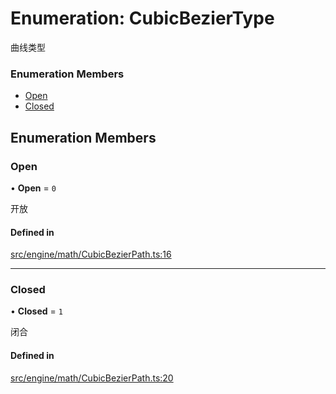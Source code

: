 # Enumeration: CubicBezierType

曲线类型


### Enumeration Members

- [Open](CubicBezierType.md#open)
- [Closed](CubicBezierType.md#closed)

## Enumeration Members

### Open

• **Open** = ``0``

开放

#### Defined in

[src/engine/math/CubicBezierPath.ts:16](https://github.com/Orillusion/orillusion/blob/main/src/engine/math/CubicBezierPath.ts#L16)

___

### Closed

• **Closed** = ``1``

闭合

#### Defined in

[src/engine/math/CubicBezierPath.ts:20](https://github.com/Orillusion/orillusion/blob/main/src/engine/math/CubicBezierPath.ts#L20)
